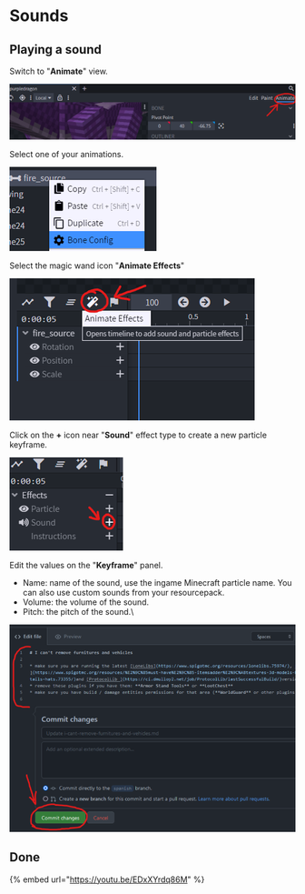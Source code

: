 # Sounds

## Playing a sound

Switch to "**Animate**" view.

![](<../../../../.gitbook/assets/image (50) (1).png>)

Select one of your animations.

![](<../../../../.gitbook/assets/image (92).png>)

Select the magic wand icon "**Animate Effects**"

![](<../../../../.gitbook/assets/image (44) (1).png>)

Click on the **+** icon near "**Sound**" effect type to create a new particle keyframe.

![](<../../../../.gitbook/assets/image (76) (1) (1).png>)

Edit the values on the "**Keyframe**" panel.

* Name: name of the sound, use the ingame Minecraft particle name. You can also use custom sounds from your resourcepack.
* Volume: the volume of the sound.
* Pitch: the pitch of the sound.\


![](<../../../../.gitbook/assets/image (87).png>)

## Done

{% embed url="https://youtu.be/EDxXYrdq86M" %}

